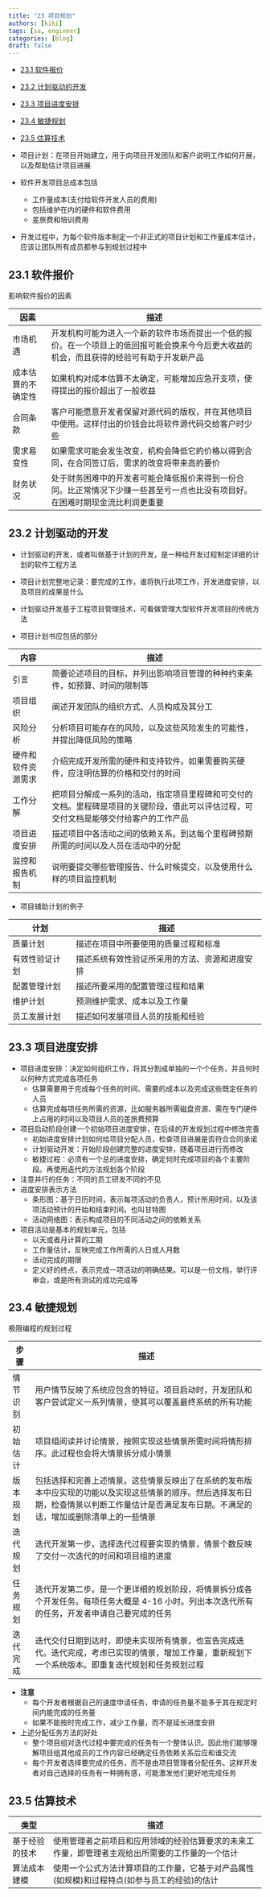 ```yaml
---
title: "23 项目规划"
authors: [kiki]
tags: [sa, engineer]
categories: [blog]
draft: false
---
```


- [23.1 软件报价](#231-%e8%bd%af%e4%bb%b6%e6%8a%a5%e4%bb%b7)
- [23.2 计划驱动的开发](#232-%e8%ae%a1%e5%88%92%e9%a9%b1%e5%8a%a8%e7%9a%84%e5%bc%80%e5%8f%91)
- [23.3 项目进度安排](#233-%e9%a1%b9%e7%9b%ae%e8%bf%9b%e5%ba%a6%e5%ae%89%e6%8e%92)
- [23.4 敏捷规划](#234-%e6%95%8f%e6%8d%b7%e8%a7%84%e5%88%92)
- [23.5 估算技术](#235-%e4%bc%b0%e7%ae%97%e6%8a%80%e6%9c%af)

- 项目计划：在项目开始建立，用于向项目开发团队和客户说明工作如何开展，以及帮助估计项目进展
- 软件开发项目总成本包括
  - 工作量成本(支付给软件开发人员的费用)
  - 包括维护在内的硬件和软件费用
  - 差旅费和培训费用
- 开发过程中，为每个软件版本制定一个非正式的项目计划和工作量成本估计，应该让团队所有成员都参与到规划过程中

## 23.1 软件报价

影响软件报价的因素

因素 | 描述
--- | ---
市场机遇 | 开发机构可能为进入一个新的软件市场而提出一个低的报价。在一个项目上的低回报可能会换来今今后更大收益的机会，而且获得的经验可有助于开发新产品
成本估算的不确定性 | 如果机构对成本估算不太确定，可能增加应急开支项，使得提出的报价超出了一般收益
合同条款 | 客户可能愿意开发者保留对源代码的版权，并在其他项目中使用。这样付出的价钱会比将软件源代码交给客户时少些
需求易变性 | 如果需求可能会发生改变，机构会降低它的价格以得到合同，在合同签订后，需求的改变将带来高的要价
财务状况 | 处于财务困难中的开发者可能会降低报价来得到一份合同。比正常情况下少赚一些甚至亏一点也比没有项目好。在困难时期现金流比利润更重要

## 23.2 计划驱动的开发

- 计划驱动的开发，或者叫做基于计划的开发，是一种给开发过程制定详细的计划的软件工程方法
- 项目计划完整地记录：要完成的工作，谁将执行此项工作，开发进度安排，以及项目的成果是什么
- 计划驱动开发基于工程项目管理技术，可看做管理大型软件开发项目的传统方法

- 项目计划书应包括的部分

内容 | 描述
--- | ---
引言 | 简要论述项目的目标，并列出影响项目管理的种种约束条件，如预算、时间的限制等
项目组织 | 阐述开发团队的组织方式、人员构成及其分工
风险分析 | 分析项目可能存在的风险，以及这些风险发生的可能性，并提出降低风险的策略
硬件和软件资源需求 | 介绍完成开发所需的硬件和支持软件。如果需要购买硬件，应注明估算的价格和交付的时间
工作分解 | 把项目分解成一系列的活动，指定项目里程碑和可交付的文档。里程碑是项目的关键阶段，借此可以评估过程，可交付文档是能够交付给客户的工作产品
项目进度安排 | 描述项目中各活动之间的依赖关系。到达每个里程碑预期所需的时间以及人员在活动中的分配
监控和报告机制 | 说明要提交哪些管理报告、什么时候提交，以及使用什么样的项目监控机制

- 项目辅助计划的例子

计划 | 描述
--- | ---
质量计划 | 描述在项目中所要使用的质量过程和标准
有效性验证计划 | 描述系统有效性验证所采用的方法、资源和进度安排
配置管理计划 | 描述所要采用的配置管理过程和结果
维护计划 | 预测维护需求、成本以及工作量
员工发展计划 | 描述如何发展项目人员的技能和经验

## 23.3 项目进度安排

- 项目进度安排：决定如何组织工作，将其分割成单独的一个个任务，并且何时以何种方式完成各项任务
  - 估算需要用于完成每个任务的时间、需要的成本以及完成这些既定任务的人员
  - 估算完成每项任务所需的资源，比如服务器所需磁盘资源、需在专门硬件上占用的时间以及项目人员的差旅费预算
- 项目启动阶段创建一个初始项目进度安排，在后续的开发规划过程中修改完善
  - 初始进度安排计划如何给项目分配人员，检查项目进展是否符合合同承诺
  - 计划驱动开发：开始阶段创建完整的进度安排，随着项目进行而修改
  - 敏捷过程：必须有一个总的进度安排，确定何时完成项目的各个主要阶段。再使用迭代的方法规划各个阶段
- 注意并行的任务：不同的员工研发不同的不见
- 进度安排表示方法
  - 条形图：基于日历时间，表示每项活动的负责人，预计所用时间，以及该项活动预计的开始和结束时间。也叫甘特图
  - 活动网络图：表示构成项目的不同活动之间的依赖关系
- 项目活动是基本的规划单元，包括
  - 以天或者月计算的工期
  - 工作量估计，反映完成工作所需的人日或人月数
  - 活动完成的期限
  - 定义好的终点，表示完成一项活动的明确结果。可以是一份文档，举行评审会，或是所有测试的成功完成等

## 23.4 敏捷规划

极限编程的规划过程

步骤 | 描述
--- | ---
情节识别 | 用户情节反映了系统应包含的特征。项目启动时，开发团队和客户尝试定义一系列情景，使其可以覆盖最终系统的所有功能
初始估计 | 项目组阅读并讨论情景，按照实现这些情景所需时间将情形排序。此过程也会将大情景拆分成小情景
版本规划 | 包括选择和完善上述情景。这些情景反映出了在系统的发布版本中应实现的功能以及实现这些情景的顺序。然后选择发布日期，检查情景以判断工作量估计是否满足发布日期。不满足的话，增加或删除清单上的一些情景
迭代规划 | 迭代开发第一步。选择迭代过程要实现的情景，情景个数反映了交付一次迭代的时间和项目组的进度
任务规划 | 迭代开发第二步。是一个更详细的规划阶段，将情景拆分成各个开发任务。每项任务大概是 4-16 小时。列出本次迭代所有的任务，开发者申请自己要完成的任务
迭代完成 | 迭代交付日期到达时，即使未实现所有情景，也宣告完成迭代。迭代完成，考虑已实现的情景，增加工作量，重新规划下一个系统版本。即重复迭代规划和任务规划过程

- **注意**
  - 每个开发者根据自己的速度申请任务，申请的任务量不能多于其在规定时间内能完成的任务量
  - 如果不能按时完成工作，减少工作量，而不是延长进度安排
- 上述分配任务方法的好处
  - 整个项目组对迭代过程中要完成的任务有一个整体认识。因此他们能够理解项目组其他成员的工作内容已经确定任务依赖关系后应和谁交流
  - 每个开发者选择要完成的任务，而不是由项目管理者分配任务。这样开发者对自己选择的任务有一种拥有感，可能激发他们更好地完成任务

## 23.5 估算技术

类型 | 描述
--- | ---
基于经验的技术 | 使用管理者之前项目和应用领域的经验估算要求的未来工作量，即管理者主观给出所需要的工作量的一个估计
算法成本建模 | 使用一个公式方法计算项目的工作量，它基于对产品属性(如规模)和过程特点(如参与员工的经验)的估计
